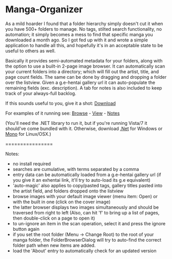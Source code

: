 Manga-Organizer
===============

As a mild hoarder I found that a folder hierarchy simply doesn't cut it when you have 500+ folders to manage. No tags, stilted search functionality, no automation; it simply becomes a mess to find that specific manga you downloaded a month ago. So I got fed up with it and wrote a simple application to handle all this, and hopefully it's in an acceptable state to be useful to others as well.

Basically it provides semi-automated metadata for your folders, along with the option to use a built-in 2-page image browser. It can automatically scan your current folders into a directory; which will fill out the artist, title, and page count fields. The same can be done by dragging and dropping a folder over the listview. Given a g.e-hentai gallery url it can auto-populate the remaining fields (exc. description). A tab for notes is also included to keep track of your always-full backlog.

If this sounds useful to you, give it a shot: <a href="http://www.mediafire.com/?i8p7s19kht1s33l">Download</a>

For examples of it running see: <a href="https://raw.github.com/Nagru/Manga-Organizer/master/Prv_Browse.jpg" target="_blank">Browse</a> - <a href="https://raw.github.com/Nagru/Manga-Organizer/master/Prv_View.jpg" target="_blank">View</a> - <a href="https://raw.github.com/Nagru/Manga-Organizer/master/Prv_Notes.jpg" target="_blank">Notes</a>

(You'll need the .NET library to run it, but if you're running Vista/7 it should've come bundled with it. Otherwise, download <a href="https://www.microsoft.com/en-us/download/details.aspx?id=17851">.Net</a> for Windows or <a href="http://www.go-mono.com/mono-downloads/download.html">Mono</a> for Linux/OSX.)


================


Notes:
- no install required
- searches are cumulative, with terms separated by a comma
- entry data can be automatically loaded from a g.e-hentai gallery url
  (if you give it an exhentai link, it'll try to auto-load its g.e equivalent)
- 'auto-magic' also applies to copy/pasted tags, gallery titles pasted into the artist field, and folders dropped onto the listview
- browse images with your default image viewer (menu item: Open) or with the built in one (click on the cover image)
- the latter browser displays two images simultaneously and should be traversed from right to left (Also, can hit 'f' to bring up a list of pages, then double-click on a page to open it)
- to un-ignore an item in the scan operation, select it and press the ignore button again
- if you set the root folder (Menu -> Change Root) to the root of your manga folder, the FolderBrowserDialog will try to auto-find the correct folder path when new items are added.
- load the 'About' entry to automatically check for an updated version
